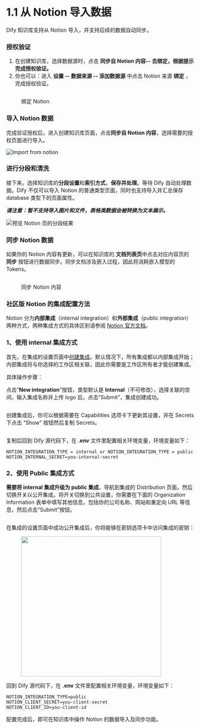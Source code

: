 # 1.1 从 Notion 导入数据

Dify 知识库支持从 Notion 导入，并支持后续的数据自动同步。

### 授权验证

1. 在创建知识库，选择数据源时，点击 **同步自 Notion 内容-- 去绑定，根据提示完成授权验证。**
2. 你也可以：进入 **设置 -- 数据来源 -- 添加数据源** 中点击 Notion 来源 **绑定** ，完成授权验证。

<figure><img src="https://assets-docs.dify.ai/2024/12/f1d5bcdcfbd57407e0bce1597df4daad.png" alt=""><figcaption><p>绑定 Notion</p></figcaption></figure>

### 导入 Notion 数据

完成验证授权后，进入创建知识库页面，点击**同步自 Notion 内容**，选择需要的授权页面进行导入。

![Import from notion](https://assets-docs.dify.ai/2025/01/ac130faeb40a59662c2f63b9680d061e.png)

### 进行分段和清洗

接下来，选择知识库的**分段设置**和**索引方式**，**保存并处理**。等待 Dify 自动处理数据。Dify 不仅可以导入 Notion 的普通类型页面，同时也支持导入并汇总保存 database 类型下的页面属性。

_**请注意：暂不支持导入图片和文件，表格类数据会被转换为文本展示。**_

![预览 Notion 页的分段结果](https://assets-docs.dify.ai/2024/12/ab1b1aa690adad153cac0a321b6b7585.png)

### 同步 Notion 数据

如果你的 Notion 内容有更新，可以在知识库的 **文档列表页**中点击对应内容页的 **同步** 按钮进行数据同步。同步文档涉及嵌入过程，因此将消耗嵌入模型的 Tokens。

<figure><img src="https://assets-docs.dify.ai/2024/12/af7cabd98c3aac392819d9041cc408de.png" alt=""><figcaption><p>同步 Notion 内容</p></figcaption></figure>

### 社区版 Notion 的集成配置方法

Notion 分为**内部集成**（internal integration）和**外部集成**（public integration）两种方式，两种集成方式的具体区别请参阅 [Notion 官方文档](https://developers.notion.com/docs/authorization)。

### 1、**使用 internal 集成方式**

首先，在集成的设置页面中[创建集成](https://www.notion.so/my-integrations)。默认情况下，所有集成都以内部集成开始；内部集成将与你选择的工作区相关联，因此你需要是工作区所有者才能创建集成。

具体操作步骤：

点击“**New integration**”按钮，类型默认是 **Internal**（不可修改），选择关联的空间，输入集成名称并上传 logo 后，点击“Submit”，集成创建成功。

<figure><img src="https://assets-docs.dify.ai/dify-enterprise-mintlify/zh_CN/guides/knowledge-base/create-knowledge-and-upload-documents/import-content-data/87e612b70469281ed2ec2c45038daf1e.png" alt=""><figcaption></figcaption></figure>

创建集成后，你可以根据需要在 Capabilities 选项卡下更新其设置，并在 Secrets 下点击 “Show” 按钮然后复制 Secrets。

<figure><img src="https://assets-docs.dify.ai/dify-enterprise-mintlify/zh_CN/guides/knowledge-base/create-knowledge-and-upload-documents/import-content-data/a2e0a30fb3903d8cce6556ed9ecd3951.png" alt=""><figcaption></figcaption></figure>

复制后回到 Dify 源代码下，在 **.env** 文件里配置相关环境变量，环境变量如下：

```
NOTION_INTEGRATION_TYPE = internal or NOTION_INTEGRATION_TYPE = public
NOTION_INTERNAL_SECRET=you-internal-secret
```

### 2、**使用 Public 集成方式**

**需要将 internal 集成升级为 public 集成**，导航到集成的 Distribution 页面，然后切换开关以公开集成。将开关切换到公共设置，你需要在下面的 Organization Information 表单中填写其他信息，包括你的公司名称、网站和重定向 URL 等信息，然后点击“Submit”按钮。

<figure><img src="https://assets-docs.dify.ai/dify-enterprise-mintlify/zh_CN/guides/knowledge-base/create-knowledge-and-upload-documents/import-content-data/3e7a700f41464d88057e63050c6f2093.png" alt=""><figcaption></figcaption></figure>

在集成的设置页面中成功公开集成后，你将能够在密钥选项卡中访问集成的密钥：

<figure><img src="https://assets-docs.dify.ai/dify-enterprise-mintlify/zh_CN/guides/knowledge-base/create-knowledge-and-upload-documents/import-content-data/554557566ef3f56076be1e8542c4cddb.png" alt="" width="375"><figcaption></figcaption></figure>

回到 Dify 源代码下，在 **.env** 文件里配置相关环境变量，环境变量如下：

```
NOTION_INTEGRATION_TYPE=public
NOTION_CLIENT_SECRET=you-client-secret
NOTION_CLIENT_ID=you-client-id
```

配置完成后，即可在知识库中操作 Notion 的数据导入及同步功能。
